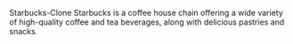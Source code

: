 Starbucks-Clone
Starbucks is a coffee house chain offering a wide variety of high-quality coffee and tea beverages, along with delicious pastries and snacks.
